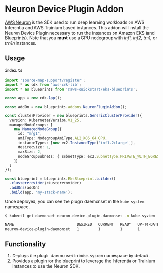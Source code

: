 # Neuron Device Plugin Addon

[AWS Neuron](https://awsdocs-neuron.readthedocs-hosted.com/en/latest/) is the SDK used to run deep learning workloads on AWS Inferentia and AWS Trainium based instances. This addon will install the Neuron Device Plugin necessary to run the instances on Amazon EKS (and Blueprints). Note that you **must** use a GPU nodegroup with *inf1, inf2, trn1,* or *trn1n* instances.

## Usage

#### **`index.ts`**
```typescript
import 'source-map-support/register';
import * as cdk from 'aws-cdk-lib';
import * as blueprints from '@aws-quickstart/eks-blueprints';

const app = new cdk.App();

const addOn = new blueprints.addons.NeuronPluginAddon();

const clusterProvider = new blueprints.GenericClusterProvider({
  version: KubernetesVersion.V1_25,
  managedNodeGroups: [
    new ManagedNodeGroup({
      id: "mng1",
      amiType: NodegroupAmiType.AL2_X86_64_GPU,
      instanceTypes: [new ec2.InstanceType('inf1.2xlarge')],
      desiredSize: 1,
      maxSize: 2, 
      nodeGroupSubnets: { subnetType: ec2.SubnetType.PRIVATE_WITH_EGRESS },
    })
  ]
});

const blueprint = blueprints.EksBlueprint.builder()
  .clusterProvider(clusterProvider)
  .addOns(addOn)
  .build(app, 'my-stack-name');
```

Once deployed, you can see the plugin daemonset in the `kube-system` namespace.

```sh
$ kubectl get daemonset neuron-device-plugin-daemonset -n kube-system

NAME                             DESIRED   CURRENT   READY   UP-TO-DATE   AVAILABLE   NODE SELECTOR   AGE
neuron-device-plugin-daemonset   1         1         1       1            1           <none>          24m   20m
```

## Functionality

1. Deploys the plugin daemonset in `kube-system` namespace by default.
2. Provides a plugin for the blueprint to leverage the Inferentia or Trainium instances to use the Neuron SDK.